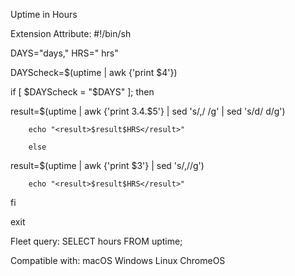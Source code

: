 Uptime in Hours

Extension Attribute:
#!/bin/sh

DAYS="days,"
HRS=" hrs"

DAYScheck=$(uptime | awk {'print $4'})

if [ $DAYScheck = "$DAYS" ]; then

result=$(uptime | awk {'print $3.$4.$5'} | sed 's/,/ /g' | sed 's/d/ d/g')

        echo "<result>$result$HRS</result>"

        else

result=$(uptime | awk {'print $3'} | sed 's/,//g')

        echo "<result>$result$HRS</result>"
fi

exit

Fleet query:
SELECT hours FROM uptime;

Compatible with: macOS Windows Linux ChromeOS


